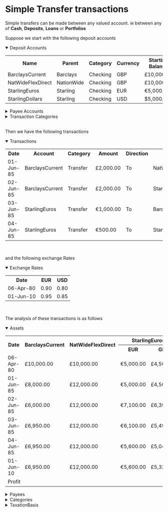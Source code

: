 # Simple Transfer transactions

Simple transfers can be made between any valued account. ie between any of **Cash**, **Deposits**, **Loans** or **Portfolios**  

Suppose we start with the following deposit accounts 

<details open="true" name="accounts">
<summary>Deposit Accounts</summary>
<table class="defTable">
<tr><th class="defHdr">Name</th><th class="defHdr">Parent</th><th class="defHdr">Category</th><th class="defHdr">Currency</th><th class="defHdr">Starting Balance</th></tr>
<tr><td>BarclaysCurrent</td><td>Barclays</td><td>Checking</td><td>GBP</td><td>£10,000.00</td></tr>
<tr><td>NatWideFlexDirect</td><td>NationWide</td><td>Checking</td><td>GBP</td><td>£10,000.00</td></tr>
<tr><td>StarlingEuros</td><td>Starling</td><td>Checking</td><td>EUR</td><td>€5,000.00</td></tr>
<tr><td>StarlingDollars</td><td>Starling</td><td>Checking</td><td>USD</td><td>$5,000.00</td></tr>
</table>
</details>
<details name="accounts">
<summary>Payee Accounts</summary>
<table class="defTable">
<tr><th class="defHdr">Name</th><th class="defHdr">Type</th></tr>
<tr><td>Barclays</td><td>Institution</td></tr>
<tr><td>NationWide</td><td>Institution</td></tr>
<tr><td>Starling</td><td>Institution</td></tr>
<tr><td>Market</td><td>Market</td></tr>
</table>
</details>
<details name="accounts">
<summary>Transaction Categories</summary>
<table class="defTable">
<tr><th class="defHdr">Name</th><th class="defHdr">Type</th></tr>
<tr><td>Market:CurrencyFluctuation</td><td>CurrencyFluctuation</td></tr>
</table>
</details>
<br>

Then we have the following transactions

<details open="true">
<summary>Transactions</summary>
<table class="defTable">
<tr><th class="defHdr">Date</th><th class="defHdr">Account</th><th class="defHdr">Category</th><th class="defHdr">Amount</th>
<th class="defHdr">Direction</th><th class="defHdr">Partner</th><th class="defHdr">PartnerAmount</th></tr>
<tr><td>01-Jun-85</td><td>BarclaysCurrent</td><td>Transfer</td><td>£2,000.00</td><td>To</td><td>NatWideFlexDirect</td><td/></tr>
<tr><td>02-Jun-85</td><td>BarclaysCurrent</td><td>Transfer</td><td>£2,000.00</td><td>To</td><td>StarlingEuro</td><td>€2,100.00</td></tr>
<tr><td>03-Jun-85</td><td>StarlingEuros</td><td>Transfer</td><td>€1,000.00</td><td>To</td><td>BarclaysCurrent</td><td>£950.00</td></tr>
<tr><td>04-Jun-85</td><td>StarlingEuros</td><td>Transfer</td><td>€500.00</td><td>To</td><td>StarlingDollars</td><td>$550.00</td></tr>
</table>
</details>
<br>

and the following exchange Rates

<details open="true">
<summary>Exchange Rates</summary>
<table class="defTable">
<tr><th class="defHdr">Date</th><th class="defHdr">EUR</th><th class="defHdr">USD</th></tr>
<tr><td>06-Apr-80</td><td>0.90</td><td>0.80</td></tr>
<tr><td>01-Jun-10</td><td>0.95</td><td>0.85</td></tr>
</table>
</details>
<br>

The analysis of these transactions is as follows

<details open="true" name="analysis">
<summary>Assets</summary>
<table class="defTable">
<tr><th class="defHdr" rowspan="2">Date</th><th class="defHdr" rowspan="2">BarclaysCurrent</th>
<th class="defHdr" rowspan="2">NatWideFlexDirect</th><th class="defHdr" colspan="2">StarlingEuros</th>
<th class="defHdr" colspan="2">StarlingDollars</th><th class="defHdr" rowspan="2">Total</th></tr>
<tr><th class="defHdr">EUR</th><th class="defHdr">GBP</th><th class="defHdr">USD</th><th class="defHdr">GBP</th></tr>
<tr><td>06-Apr-80</td><td>£10,000.00</td><td>£10,000.00</td><td>€5,000.00</td><td>£4,500.00</td><td>$5,000.00</td><td>£4,000.00</td><td>£28,500.00</td></tr>
<tr><td>01-Jun-85</td><td>£8,000.00</td><td>£12,000.00</td><td>€5,000.00</td><td>£4,500.00</td><td>$5,000.00</td><td>£4,000.00</td><td>£28,500.00</td></tr>
<tr><td>02-Jun-85</td><td>£6,000.00</td><td>£12,000.00</td><td>€7,100.00</td><td>£6,390.00</td><td>$5,000.00</td><td>£4,000.00</td><td>£28,390.00</td></tr>
<tr><td>03-Jun-85</td><td>£6,950.00</td><td>£12,000.00</td><td>€6,100.00</td><td>£5,490.00</td><td>$5,000.00</td><td>£4,000.00</td><td>£28,440.00</td></tr>
<tr><td>04-Jun-85</td><td>£6,950.00</td><td>£12,000.00</td><td>€5,600.00</td><td>£5,040.00</td><td>$5,550.00</td><td>£4,440.00</td><td>£28,430.00</td></tr>
<tr><td>01-Jun-10</td><td>£6,950.00</td><td>£12,000.00</td><td>€5,600.00</td><td>£5,320.00</td><td>$5,550.00</td><td>£4,717.50</td><td>£28,987.50</td></tr>
<tr><td colspan="7">Profit</td><th>£487.50</th></tr>
</table>
</details>

<details name="analysis">
<summary>Payees</summary>
<table class="defTable">
<tr><th class="defHdr">Date</th><th class="defHdr">Market</th></tr>
<tr><td>06-Apr-80</td><td/></tr>
<tr><td>01-Jun-85</td><td/></tr>
<tr><td>02-Jun-85</td><td>-£110.00</td></tr>
<tr><td>03-Jun-85</td><td>-60.00</td></tr>
<tr><td>04-Jun-85</td><td>-70.00</td></tr>
<tr><td>01-Jun-10</td><td>£487.50</td></tr>
<tr><td>Profit</td><th>£487.50</th></tr>
</table>
</details>

<details name="analysis">
<summary>Categories</summary>
<table class="defTable">
<tr><th class="defHdr">Date</th><th class="defHdr">Market:CurrencyFluctuation</th></tr>
<tr><td>06-Apr-80</td><td/></tr>
<tr><td>01-Jun-85</td><td/></tr>
<tr><td>02-Jun-85</td><td>-£110.00</td></tr>
<tr><td>03-Jun-85</td><td>-60.00</td></tr>
<tr><td>04-Jun-85</td><td>-70.00</td></tr>
<tr><td>01-Jun-10</td><td>£487.50</td></tr>
<tr><td>Profit</td><th>£487.50</th></tr>
</table>
</details>

<details name="analysis">
<summary>TaxationBasis</summary>
<table class="defTable">
<tr><th class="defHdr">Date</th><th class="defHdr">Market</th></tr>
<tr><td>06-Apr-80</td><td/></tr>
<tr><td>01-Jun-85</td><td/></tr>
<tr><td>02-Jun-85</td><td>-£110.00</td></tr>
<tr><td>03-Jun-85</td><td>-£60.00</td></tr>
<tr><td>04-Jun-85</td><td>-£70.00</td></tr>
<tr><td>01-Jun-10</td><td>£487.50</td></tr>
<tr><td>Profit</td><th>£487.50</th></tr>
</table>
</details>

